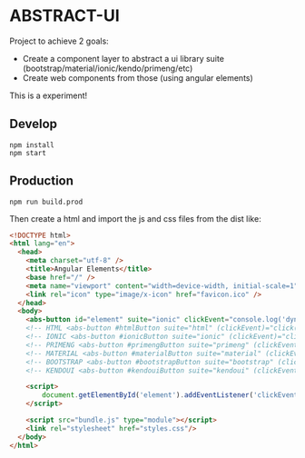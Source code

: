 # ABSTRACT-UI

Project to achieve 2 goals:

  - Create a component layer to abstract a ui library suite (bootstrap/material/ionic/kendo/primeng/etc)
  - Create web components from those (using angular elements)


This is a experiment!

## Develop
```
npm install
npm start
```

## Production
```
npm run build.prod
```
Then create a html and import the js and css files from the dist like:
```html
<!DOCTYPE html>
<html lang="en">
  <head>
    <meta charset="utf-8" />
    <title>Angular Elements</title>
    <base href="/" />
    <meta name="viewport" content="width=device-width, initial-scale=1" />
    <link rel="icon" type="image/x-icon" href="favicon.ico" />
  </head>
  <body>
    <abs-button id="element" suite="ionic" clickEvent="console.log('dynamic');">DYNAMIC</abs-button>
    <!-- HTML <abs-button #htmlButton suite="html" (clickEvent)="click(htmlButton.suite, $event)">HTML</abs-button> -->
    <!-- IONIC <abs-button #ionicButton suite="ionic" (clickEvent)="click(ionicButton.suite, $event)">IONIC</abs-button> -->
    <!-- PRIMENG <abs-button #primengButton suite="primeng" (clickEvent)="click(primengButton.suite, $event)">PRIMENG</abs-button> -->
    <!-- MATERIAL <abs-button #materialButton suite="material" (clickEvent)="click(materialButton.suite, $event)">MATERIAL</abs-button> -->
    <!-- BOOTSTRAP <abs-button #bootstrapButton suite="bootstrap" (clickEvent)="click(bootstrapButton.suite, $event)">BOOTSTRAP</abs-button> -->
    <!-- KENDOUI <abs-button #kendouiButton suite="kendoui" (clickEvent)="click(kendouiButton.suite, $event)">KENDOUI</abs-button> -->

	<script>
		document.getElementById('element').addEventListener('clickEvent', e => console.log(e));
	</script>

    <script src="bundle.js" type="module"></script>
    <link rel="stylesheet" href="styles.css"/>
  </body>
</html>

```
